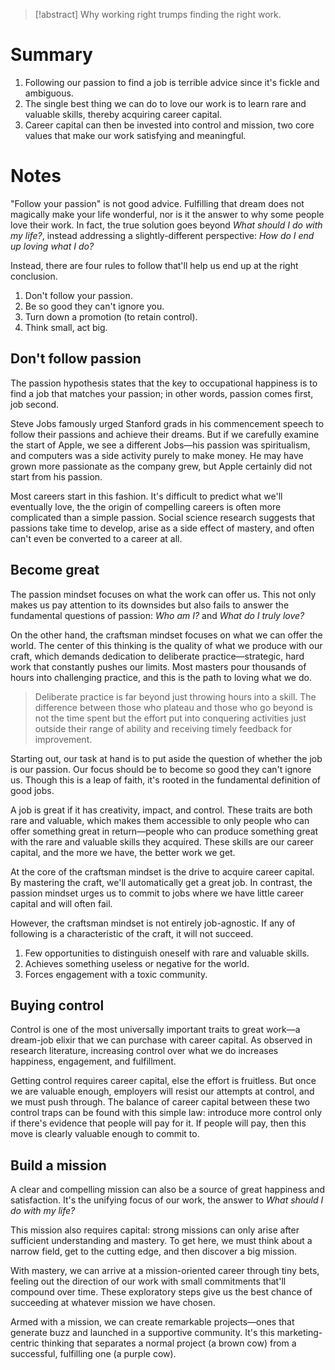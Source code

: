 > [!abstract]
> Why working right trumps finding the right work.

# Summary
1. Following our passion to find a job is terrible advice since it's fickle and ambiguous.
2. The single best thing we can do to love our work is to learn rare and valuable skills, thereby acquiring career capital.
3. Career capital can then be invested into control and mission, two core values that make our work satisfying and meaningful.

# Notes
"Follow your passion" is not good advice. Fulfilling that dream does not magically make your life wonderful, nor is it the answer to why some people love their work. In fact, the true solution goes beyond *What should I do with my life?*, instead addressing a slightly-different perspective: *How do I end up loving what I do?*

Instead, there are four rules to follow that'll help us end up at the right conclusion.
1. Don't follow your passion.
2. Be so good they can't ignore you.
3. Turn down a promotion (to retain control).
4. Think small, act big.

## Don't follow passion
The passion hypothesis states that the key to occupational happiness is to find a job that matches your passion; in other words, passion comes first, job second.

Steve Jobs famously urged Stanford grads in his commencement speech to follow their passions and achieve their dreams. But if we carefully examine the start of Apple, we see a different Jobs—his passion was spiritualism, and computers was a side activity purely to make money. He may have grown more passionate as the company grew, but Apple certainly did not start from his passion.

Most careers start in this fashion. It's difficult to predict what we'll eventually love, the the origin of compelling careers is often more complicated than a simple passion. Social science research suggests that passions take time to develop, arise as a side effect of mastery, and often can't even be converted to a career at all.

## Become great
The passion mindset focuses on what the work can offer us. This not only makes us pay attention to its downsides but also fails to answer the fundamental questions of passion: *Who am I?* and *What do I truly love?*

On the other hand, the craftsman mindset focuses on what we can offer the world. The center of this thinking is the quality of what we produce with our craft, which demands dedication to deliberate practice—strategic, hard work that constantly pushes our limits. Most masters pour thousands of hours into challenging practice, and this is the path to loving what we do.

> Deliberate practice is far beyond just throwing hours into a skill. The difference between those who plateau and those who go beyond is not the time spent but the effort put into conquering activities just outside their range of ability and receiving timely feedback for improvement.

Starting out, our task at hand is to put aside the question of whether the job is our passion. Our focus should be to become so good they can't ignore us. Though this is a leap of faith, it's rooted in the fundamental definition of good jobs.

A job is great if it has creativity, impact, and control. These traits are both rare and valuable, which makes them accessible to only people who can offer something great in return—people who can produce something great with the rare and valuable skills they acquired. These skills are our career capital, and the more we have, the better work we get.

At the core of the craftsman mindset is the drive to acquire career capital. By mastering the craft, we'll automatically get a great job. In contrast, the passion mindset urges us to commit to jobs where we have little career capital and will often fail.

However, the craftsman mindset is not entirely job-agnostic. If any of following is a characteristic of the craft, it will not succeed.
1. Few opportunities to distinguish oneself with rare and valuable skills.
2. Achieves something useless or negative for the world.
3. Forces engagement with a toxic community.

## Buying control
Control is one of the most universally important traits to great work—a dream-job elixir that we can purchase with career capital. As observed in research literature, increasing control over what we do increases happiness, engagement, and fulfillment.

Getting control requires career capital, else the effort is fruitless. But once we are valuable enough, employers will resist our attempts at control, and we must push through. The balance of career capital between these two control traps can be found with this simple law: introduce more control only if there's evidence that people will pay for it. If people will pay, then this move is clearly valuable enough to commit to.

## Build a mission
A clear and compelling mission can also be a source of great happiness and satisfaction. It's the unifying focus of our work, the answer to *What should I do with my life?*

This mission also requires capital: strong missions can only arise after sufficient understanding and mastery. To get here, we must think about a narrow field, get to the cutting edge, and then discover a big mission.

With mastery, we can arrive at a mission-oriented career through tiny bets, feeling out the direction of our work with small commitments that'll compound over time. These exploratory steps give us the best chance of succeeding at whatever mission we have chosen.

Armed with a mission, we can create remarkable projects—ones that generate buzz and launched in a supportive community. It's this marketing-centric thinking that separates a normal project (a brown cow) from a successful, fulfilling one (a purple cow).
